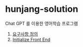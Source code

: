# hunjang-solution
Chat GPT 를 이용한 영어학습 프로그램

1. [요구사항 정의](./documents/requirements.md)
1. [Initialize Front End](./documents/scafold.md)